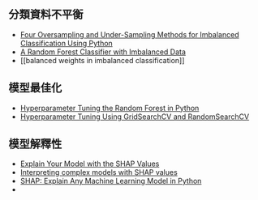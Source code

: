 
## 分類資料不平衡
* [Four Oversampling and Under-Sampling Methods for Imbalanced Classification Using Python](https://medium.com/grabngoinfo/four-oversampling-and-under-sampling-methods-for-imbalanced-classification-using-python-7304aedf9037)
* [A Random Forest Classifier with Imbalanced Data](https://medium.com/analytics-vidhya/a-random-forest-classifier-with-imbalanced-data-7ef4d9ebedb8)
* [[balanced weights in imbalanced classification]]


## 模型最佳化
* [Hyperparameter Tuning the Random Forest in Python](https://medium.com/towards-data-science/hyperparameter-tuning-the-random-forest-in-python-using-scikit-learn-28d2aa77dd74)
* [Hyperparameter Tuning Using GridSearchCV and RandomSearchCV](https://medium.com/@priya38/hyperparameter-tuning-using-gridsearchcv-and-randomsearchcv-d43b58f83a81)


## 模型解釋性
* [Explain Your Model with the SHAP Values](https://medium.com/dataman-in-ai/explain-your-model-with-the-shap-values-bc36aac4de3d)
* [Interpreting complex models with SHAP values](https://medium.com/@gabrieltseng/interpreting-complex-models-with-shap-values-1c187db6ec83)
* [SHAP: Explain Any Machine Learning Model in Python](https://medium.com/towards-data-science/shap-explain-any-machine-learning-model-in-python-24207127cad7)
* 
